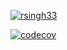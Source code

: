 [![rsingh33](https://circleci.com/gh/rsingh33/sfg-pet-clinic.svg?style=svg)](https://app.circleci.com/pipelines/github/rsingh33/sfg-pet-clinic)

[![codecov](https://codecov.io/gh/rsingh33/sfg-pet-clinic/branch/master/graph/badge.svg)](https://codecov.io/gh/rsingh33/sfg-pet-clinic)

